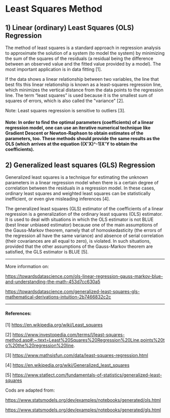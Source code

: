 # Least Squares Method

## 1) Linear (ordinary) Least Squares (OLS) Regression 

The method of least squares is a standard approach in regression analysis to approximate the solution of a system (to model the system) by minimizing the sum of the squares of the residuals (a residual being the difference between an observed value and the fitted value provided by a model). The most important application is in data fitting [1].

If the data shows a linear relationship between two variables, the line that best fits this linear relationship is known as a least-squares regression line, which minimizes the vertical distance from the data points to the regression line. The term “least squares” is used because it is the smallest sum of squares of errors, which is also called the "variance" [2].

Note: Least squares regression is sensitive to outliers [3].

#### Note: In order to find the optimal parameters (coefficients) of a linear regression model, one can use an iterative numerical technique like Gradient Descent or Newton-Raphson to obtain estimates of the parameters, too. These methods should provide the same results as the OLS (which arrives at the equation ((X'X)^-1)X'Y to obtain the coefficients).

## 2) Generalized least squares (GLS) Regression

Generalized least squares is a technique for estimating the unknown parameters in a linear regression model when there is a certain degree of correlation between the residuals in a regression model. In these cases, ordinary least squares and weighted least squares can be statistically inefficient, or even give misleading inferences [4].

The generalized least squares (GLS) estimator of the coefficients of a linear regression is a generalization of the ordinary least squares (OLS) estimator. It is used to deal with situations in which the OLS estimator is not BLUE (best linear unbiased estimator) because one of the main assumptions of the Gauss-Markov theorem, namely that of homoskedasticity (the errors of the regression all have the same variance) and absence of serial correlation (their covariances are all equal to zero), is violated. In such situations, provided that the other assumptions of the Gauss-Markov theorem are satisfied, the GLS estimator is BLUE [5].

--------------------------------------------------------------------------------------------------------------

More information on:

https://towardsdatascience.com/ols-linear-regression-gauss-markov-blue-and-understanding-the-math-453d7cc630a5

https://towardsdatascience.com/generalized-least-squares-gls-mathematical-derivations-intuition-2b7466832c2c

--------------------------------------------------------------------------------------------------------------

#### References:

[1] https://en.wikipedia.org/wiki/Least_squares

[2] https://www.investopedia.com/terms/l/least-squares-method.asp#:~:text=Least%20Squares%20Regression%20Line,points%20to%20the%20regression%20line.

[3] https://www.mathsisfun.com/data/least-squares-regression.html

[4] https://en.wikipedia.org/wiki/Generalized_least_squares

[5] https://www.statlect.com/fundamentals-of-statistics/generalized-least-squares

Cods are adapted from:

https://www.statsmodels.org/dev/examples/notebooks/generated/ols.html

https://www.statsmodels.org/dev/examples/notebooks/generated/gls.html
